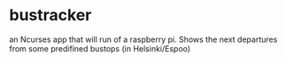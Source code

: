 # bustracker
an Ncurses app that will run of a raspberry pi. Shows the next departures from some predifined bustops (in Helsinki/Espoo)
